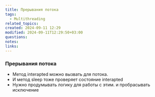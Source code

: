 ```yaml
---
title: Прерывания потока
tags:
  - Multithreading
related_topics: 
created: 2024-09-11 12:29
modified: 2024-09-11T12:29:50+03:00
questions: 
notes: 
links: 
---
```

### Прерывания потока

- Метод interapted можно вызвать для потока.
- И метод sleep тоже проверяет состояние interapted
- Нужно продумывать логику для работы с этим. и пробрасывать исключение